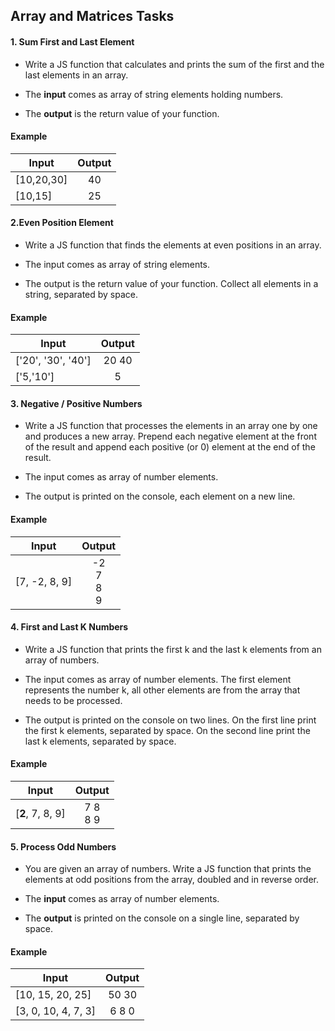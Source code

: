## Array and Matrices Tasks

#### 1. Sum First and Last Element 

* Write a JS function that calculates and prints the sum of the first and the last elements in an array.

* The <b>input</b> comes as array of string elements holding numbers.

* The <b>output</b> is the return value of your function.

#### Example 

| Input      | Output        |
| -----------|:-------------:|
| [10,20,30] | 40| 
| [10,15] | 25|

#### 2.Even Position Element

* Write a JS function that finds the elements at even positions in an array.

* The input comes as array of string elements.

* The output is the return value of your function. Collect all elements in a string, separated by space.

#### Example 

| Input      | Output        |
| -----------|:-------------:|
| ['20', '30', '40'] | 20 40 | 
| ['5,'10'] | 5|

#### 3. Negative / Positive Numbers

* Write a JS function that processes the elements in an array one by one and produces a new array. Prepend each
negative element at the front of the result and append each positive (or 0) element at the end of the result.

* The input comes as array of number elements.


* The output is printed on the console, each element on a new line.

#### Example 

| Input      | Output        |
| -----------|:-------------:|
| [7, -2, 8, 9] | -2<br>7<br>8<br>9 | 

#### 4. First and Last K Numbers

* Write a JS function that prints the first k and the last k elements from an array of numbers.

* The input comes as array of number elements. The first element represents the number k, all other elements are
from the array that needs to be processed.

* The output is printed on the console on two lines. On the first line print the first k elements, separated by space. On
the second line print the last k elements, separated by space.

#### Example 

| Input      | Output        |
| -----------|:-------------:|
| [<b>2</b>, 7, 8, 9] | 7 8 <br>8 9 |

#### 5. Process Odd Numbers 

* You are given an array of numbers. Write a JS function that prints the elements at odd positions from the array,
doubled and in reverse order.

* The <b>input</b> comes as array of number elements.

* The <b>output</b> is printed on the console on a single line, separated by space.

#### Example 

| Input      | Output        |
| -----------|:-------------:|
| [10, 15, 20, 25] | 50 30 |
| [3, 0, 10, 4, 7, 3] | 6 8 0 |